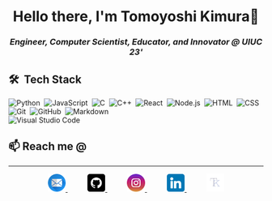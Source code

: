 <h1 align="center"> Hello there, I'm Tomoyoshi Kimura👋 </h1>
<h3 align="center" style="font-style: italic"> Engineer, Computer Scientist, Educator, and Innovator @ UIUC 23'</h3>

## 🛠 &nbsp;Tech Stack

![Python](https://img.shields.io/badge/-Python-05122A?style=flat&logo=python)&nbsp;
![JavaScript](https://img.shields.io/badge/-JavaScript-05122A?style=flat&logo=javascript)&nbsp;
![C](https://img.shields.io/badge/-C-05122A?style=flat&logo=C&logoColor=A8B9CC)&nbsp;
![C++](https://img.shields.io/badge/-C++-05122A?style=flat&logo=C%2B%2B&logoColor=00599C)&nbsp;
![React](https://img.shields.io/badge/-React-05122A?style=flat&logo=react)&nbsp;
![Node.js](https://img.shields.io/badge/-Node.js-05122A?style=flat&logo=node.js)&nbsp;
![HTML](https://img.shields.io/badge/-HTML-05122A?style=flat&logo=HTML5)&nbsp;
![CSS](https://img.shields.io/badge/-CSS-05122A?style=flat&logo=CSS3&logoColor=1572B6)&nbsp;
![Git](https://img.shields.io/badge/-Git-05122A?style=flat&logo=git)&nbsp;
![GitHub](https://img.shields.io/badge/-GitHub-05122A?style=flat&logo=github)&nbsp;
![Markdown](https://img.shields.io/badge/-Markdown-05122A?style=flat&logo=markdown)\
![Visual Studio Code](https://img.shields.io/badge/-Visual%20Studio%20Code-05122A?style=flat&logo=visual-studio-code&logoColor=007ACC)&nbsp;

<h2>📫 Reach me @</h2>
<hr>
<div align="center">
    <a href="mailto:tomoyoshki@gmail.com" target="_blank">
        <img src="./icons/email.png" width="7%"/>
    </a>
    <img width="7%" />
    <a href="https://github.com/tomoyoshki" target="_blank">
        <img src="./icons/github.png" width="7%"/>
    </a>
    <img width="7%" />
    <a href="https://www.instagram.com/tommy_kimura" target="_blank">
        <img src="./icons/instagram.png" width="7%"/>
    </a>
    <img width="7%" />
    <a href="https://www.linkedin.com/in/tomoyoshi-kimura/" target="_blank">
        <img src="./icons/linkedin.png" width="7%"/>
    </a>
    <img width="7%" />
    <a href="http://tomoyoshikimura.com" target="_blank">
        <img src="./icons/tk.png" width="7%"/>
    </a>
</div>
